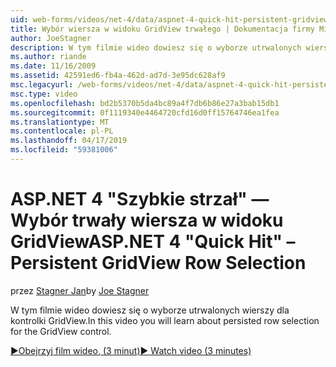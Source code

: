 ```yaml
---
uid: web-forms/videos/net-4/data/aspnet-4-quick-hit-persistent-gridview-row-selection
title: Wybór wiersza w widoku GridView trwałego | Dokumentacja firmy Microsoft
author: JoeStagner
description: W tym filmie wideo dowiesz się o wyborze utrwalonych wierszy dla kontrolki GridView.
ms.author: riande
ms.date: 11/16/2009
ms.assetid: 42591ed6-fb4a-462d-ad7d-3e95dc628af9
msc.legacyurl: /web-forms/videos/net-4/data/aspnet-4-quick-hit-persistent-gridview-row-selection
msc.type: video
ms.openlocfilehash: bd2b5370b5da4bc89a4f7db6b86e27a3bab15db1
ms.sourcegitcommit: 0f1119340e4464720cfd16d0ff15764746ea1fea
ms.translationtype: MT
ms.contentlocale: pl-PL
ms.lasthandoff: 04/17/2019
ms.locfileid: "59381006"
---
```

# <a name="aspnet-4-quick-hit--persistent-gridview-row-selection"></a><span data-ttu-id="a0b10-103">ASP.NET 4 "Szybkie strzał" — Wybór trwały wiersza w widoku GridView</span><span class="sxs-lookup"><span data-stu-id="a0b10-103">ASP.NET 4 "Quick Hit" – Persistent GridView Row Selection</span></span>

<span data-ttu-id="a0b10-104">przez [Stagner Jan](https://github.com/JoeStagner)</span><span class="sxs-lookup"><span data-stu-id="a0b10-104">by [Joe Stagner](https://github.com/JoeStagner)</span></span>

<span data-ttu-id="a0b10-105">W tym filmie wideo dowiesz się o wyborze utrwalonych wierszy dla kontrolki GridView.</span><span class="sxs-lookup"><span data-stu-id="a0b10-105">In this video you will learn about persisted row selection for the GridView control.</span></span> 

[<span data-ttu-id="a0b10-106">&#9654;Obejrzyj film wideo, (3 minut)</span><span class="sxs-lookup"><span data-stu-id="a0b10-106">&#9654; Watch video (3 minutes)</span></span>](https://channel9.msdn.com/Blogs/ASP-NET-Site-Videos/aspnet-4-quick-hit-persistent-gridview-row-selection)
